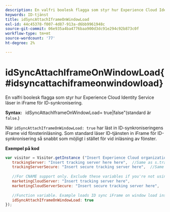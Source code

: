 ```yaml
---
description: En valfri boolesk flagga som styr hur Experience Cloud Identity Service läser in iFrame för ID-synkronisering.
keywords: ID-tjänst
title: idSyncAttachIframeOnWindowLoad
exl-id: 44c45378-f007-4d87-913a-d6bb9961948c
source-git-commit: 06e935a4ba4776baa900d3dc91e294c92b873c0f
workflow-type: tm+mt
source-wordcount: '77'
ht-degree: 2%

---
```


# idSyncAttachIframeOnWindowLoad{#idsyncattachiframeonwindowload}

En valfri boolesk flagga som styr hur Experience Cloud Identity Service läser in iFrame för ID-synkronisering.

**Syntax:** ` `idSyncAttachIframeOnWindowLoad= true|false&quot;(standard är  `false`.)

När `idSyncAttachIframeOnWindowLoad: true` har läst in ID-synkroniseringens iFrame vid fönsterinläsning. Som standard läser ID-tjänsten in iFrame för ID-synkronisering så snabbt som möjligt i stället för vid inläsning av fönster.

**Exempel på kod**

```js
var visitor = Visitor.getInstance ("Insert Experience Cloud organization ID here",{ 
   trackingServer: "Insert tracking server here here",  //Same as s.trackingServer 
   trackingServerSecure: "Insert secure tracking server here",  //Same as s.trackingServerSecure 
 
   //For CNAME support only. Exclude these variables if you're not using CNAME 
   marketingCloudServer: "Insert tracking server here", 
   marketingCloudServerSecure: "Insert secure tracking server here", 
 
   //Function variable. Example loads ID sync iFrame on window load instad of ASAP. 
   idSyncAttachIframeOnWindowLoad: true 
});
```
